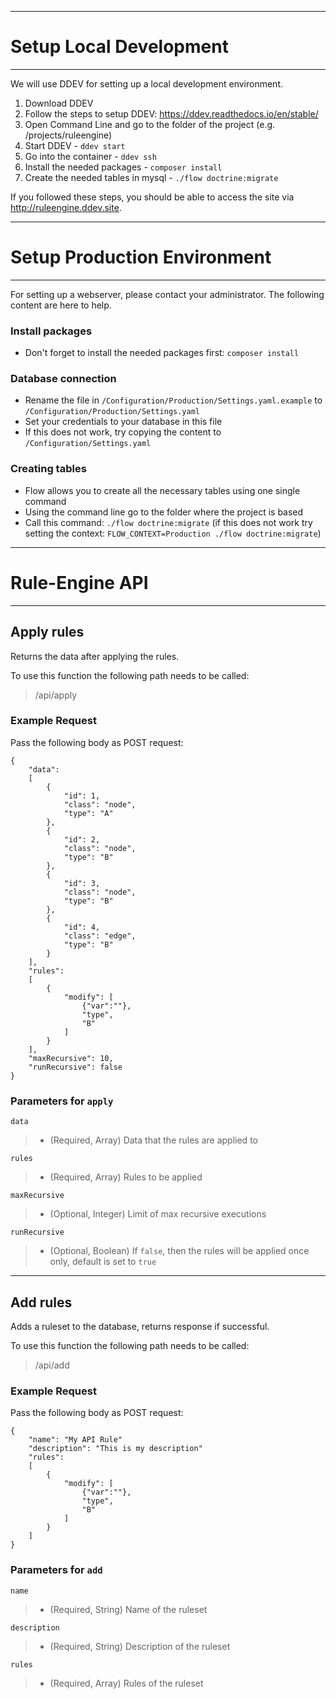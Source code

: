 ----------------------
# Setup Local Development

----------------------
We will use DDEV for setting up a local development environment.
1. Download DDEV
2. Follow the steps to setup DDEV: https://ddev.readthedocs.io/en/stable/
3. Open Command Line and go to the folder of the project (e.g. /projects/ruleengine)
4. Start DDEV - ``` ddev start ```
5. Go into the container - ``` ddev ssh ```
6. Install the needed packages - ``` composer install ```
7. Create the needed tables in mysql - ``` ./flow doctrine:migrate ```

If you followed these steps, you should be able to access the site via http://ruleengine.ddev.site.

----------------------
# Setup Production Environment

----------------------
For setting up a webserver, please contact your administrator. The following content are here to help.

### Install packages
* Don't forget to install the needed packages first: ``` composer install ```

### Database connection
* Rename the file in ``` /Configuration/Production/Settings.yaml.example ``` to ``` /Configuration/Production/Settings.yaml ```
* Set your credentials to your database in this file
* If this does not work, try copying the content to ``` /Configuration/Settings.yaml ```

### Creating tables
* Flow allows you to create all the necessary tables using one single command
* Using the command line go to the folder where the project is based
* Call this command: ``` ./flow doctrine:migrate ``` (if this does not work try setting the context: ``` FLOW_CONTEXT=Production ./flow doctrine:migrate ```)

----------------------
# Rule-Engine API

----------------------

## Apply rules

Returns the data after applying the rules.

To use this function the following path needs to be called:

> /api/apply

### Example Request

Pass the following body as POST request:

```
{
    "data": 
    [
        {
            "id": 1,
            "class": "node",
            "type": "A"
        },
        {
            "id": 2,
            "class": "node",
            "type": "B"
        },
        {
            "id": 3,
            "class": "node",
            "type": "B"
        },
        {
            "id": 4,
            "class": "edge",
            "type": "B"
        }
    ],
    "rules": 
    [
        {
            "modify": [
                {"var":""},
                "type",
                "B"
            ]
        }
    ],
    "maxRecursive": 10,
    "runRecursive": false
}
```

### Parameters for `apply`
`data`
> * (Required, Array) Data that the rules are applied to

`rules`
> * (Required, Array) Rules to be applied

`maxRecursive`
> * (Optional, Integer) Limit of max recursive executions

`runRecursive`
> * (Optional, Boolean) If `false`, then the rules will be applied once only, default is set to `true`

-------

## Add rules

Adds a ruleset to the database, returns response if successful.

To use this function the following path needs to be called:

> /api/add

### Example Request

Pass the following body as POST request:
```
{
    "name": "My API Rule"
    "description": "This is my description"
    "rules": 
    [
        {
            "modify": [
                {"var":""},
                "type",
                "B"
            ]
        }
    ]
}
```

### Parameters for `add`
`name`
> * (Required, String) Name of the ruleset

`description`
> * (Required, String) Description of the ruleset

`rules`
> * (Required, Array) Rules of the ruleset